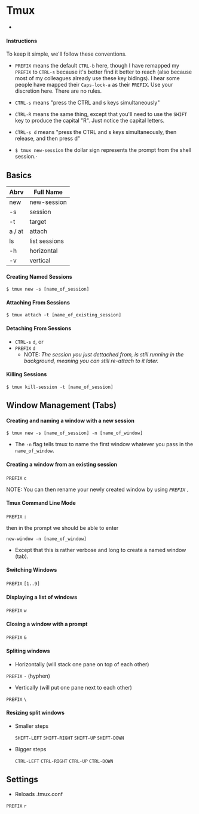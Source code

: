 # Tmux
-
#### Instructions

To keep it simple, we'll follow these conventions.

* `PREFIX` means the default `CTRL-b` here, though I have remapped my `PREFIX` to `CTRL-s` because it's better find it better to reach (also because most of my colleagues already use these key bidings). I hear some people have mapped their `Caps-lock-a` as their `PREFIX`. Use your discretion here. There are no rules. 

* `CTRL-s` means "press the CTRL and s keys simultaneously"

* `CTRL-R` means the same thing, except that you'll need to use
the `SHIFT` key to produce the capital "R". Just notice the capital letters.

* `CTRL-s d` means "press the CTRL and s keys simultaneously, then release,
and then press d"

* `$ tmux new-session` the dollar sign represents the prompt from the shell session.·

## Basics

| Abrv   | Full Name     |
| -------|---------------|
| new    | new-session   |
| -s     | session       |
| -t     | target        |
| a / at | attach        |
| ls     | list sessions |
| -h     | horizontal    |
| -v     | vertical      |


#### Creating Named Sessions

`$ tmux new -s [name_of_session]`

#### Attaching From Sessions
 
 `$ tmux attach -t [name_of_existing_session]`

#### Detaching From Sessions

* `CTRL-s` `d`, or
* `PREFIX` `d`
  * NOTE: *The session you just dettached from, is still running in the background,
meaning you can still re-attach to it later.*

#### Killing Sessions

`$ tmux kill-session -t [name_of_session]`

## Window Management (Tabs)

#### Creating and naming a window with a new session

 `$ tmux new -s [name_of_session] -n [name_of_window]`

  * The `-n` flag tells tmux to name the first window whatever you pass in the `name_of_window`.

#### Creating a window from an existing session

  `PREFIX` `c` 
        
NOTE: You can then rename your newly created window by using *`PREFIX` `,`*
  
#### Tmux Command Line Mode

  `PREFIX` `:`
  
  then in the prompt we should be able to enter
  
  `new-window -n [name_of_window]`
  
   * Except that this is rather verbose and long to create a named window (tab).

#### Switching Windows

`PREFIX` `[1..9]`

#### Displaying a list of windows

`PREFIX` `w`

#### Closing a window with a prompt

`PREFIX` `&`

#### Spliting windows

  * Horizontally (will stack one pane on top of each other)
  
  `PREFIX` `-` (hyphen)
  
  * Vertically (will put one pane next to each other)
  
  `PREFIX` `\`

#### Resizing split windows

 * Smaller steps
 
   `SHIFT-LEFT` `SHIFT-RIGHT` `SHIFT-UP` `SHIFT-DOWN`

 * Bigger steps
 
   `CTRL-LEFT` `CTRL-RIGHT` `CTRL-UP` `CTRL-DOWN`

## Settings

* Reloads .tmux.conf

`PREFIX` `r`
